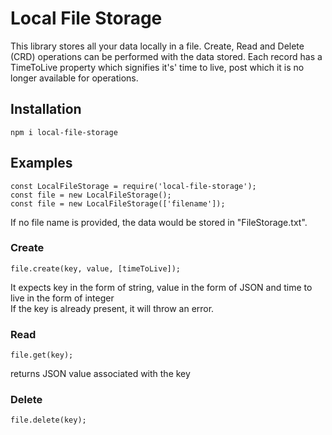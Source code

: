 # Local File Storage
This library stores all your data locally in a file. Create, Read and Delete (CRD) operations can be performed with the data stored. Each record has a TimeToLive property which signifies it's' time to live, post which it is no longer available for operations.

## Installation
`npm i local-file-storage`

## Examples
`const LocalFileStorage = require('local-file-storage');` <br/>
`const file = new LocalFileStorage();` <br/>
 `const file = new LocalFileStorage(['filename']);`
 
 If no file name is provided, the data would be stored in "FileStorage.txt".
 
### Create
`file.create(key, value, [timeToLive]);` 

It expects key in the form of string, value in the form of JSON and time to live in the form of integer <br/>
If the key is already present, it will throw an error.

### Read
`file.get(key);`

returns JSON value associated with the key

### Delete
`file.delete(key);` 
